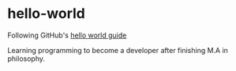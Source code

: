 # hello-world
Following GitHub's [hello world guide](https://guides.github.com/activities/hello-world/)

Learning programming to become a developer after finishing M.A in philosophy. 


